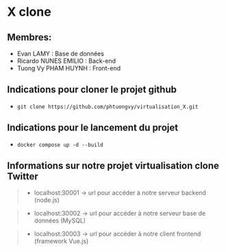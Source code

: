 # X clone
## Membres:
- Evan LAMY : Base de données
- Ricardo NUNES EMILIO : Back-end
- Tuong Vy PHAM HUYNH : Front-end

## Indications pour cloner le projet github

- `git clone https://github.com/phtuongvy/virtualisation_X.git`

## Indications pour le lancement du projet

- `docker compose up -d --build`

## Informations sur notre projet virtualisation clone Twitter
> - localhost:30001 -> url pour accéder à notre serveur backend (node.js)

> - localhost:30002 -> url pour accéder à notre serveur base de données (MySQL)

> - localhost:30003 -> url pour accéder à notre client frontend (framework Vue.js)




